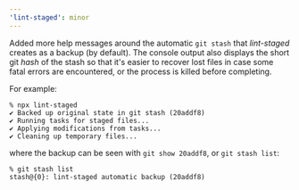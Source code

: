 ```yaml
---
'lint-staged': minor
---
```


Added more help messages around the automatic `git stash` that _lint-staged_ creates as a backup (by default). The console output also displays the short git _hash_ of the stash so that it's easier to recover lost files in case some fatal errors are encountered, or the process is killed before completing.

For example:

```
% npx lint-staged
✔ Backed up original state in git stash (20addf8)
✔ Running tasks for staged files...
✔ Applying modifications from tasks...
✔ Cleaning up temporary files...
```

where the backup can be seen with `git show 20addf8`, or `git stash list`:

```
% git stash list
stash@{0}: lint-staged automatic backup (20addf8)
```
